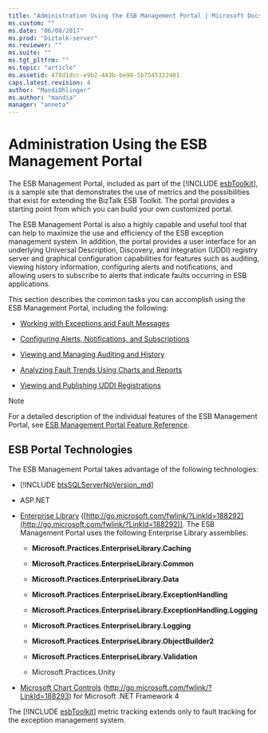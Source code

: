 ```yaml
---
title: "Administration Using the ESB Management Portal | Microsoft Docs"
ms.custom: ""
ms.date: "06/08/2017"
ms.prod: "biztalk-server"
ms.reviewer: ""
ms.suite: ""
ms.tgt_pltfrm: ""
ms.topic: "article"
ms.assetid: 478d1dcc-e9b2-443b-be98-5b7545322401
caps.latest.revision: 4
author: "MandiOhlinger"
ms.author: "mandia"
manager: "anneta"
---
```

# Administration Using the ESB Management Portal
The ESB Management Portal, included as part of the [!INCLUDE [esbToolkit](../includes/esbtoolkit-md.md)], is a sample site that demonstrates the use of metrics and the possibilities that exist for extending the BizTalk ESB Toolkit. The portal provides a starting point from which you can build your own customized portal.  

 The ESB Management Portal is also a highly capable and useful tool that can help to maximize the use and efficiency of the ESB exception management system. In addition, the portal provides a user interface for an underlying Universal Description, Discovery, and Integration (UDDI) registry server and graphical configuration capabilities for features such as auditing, viewing history information, configuring alerts and notifications, and allowing users to subscribe to alerts that indicate faults occurring in ESB applications.  

 This section describes the common tasks you can accomplish using the ESB Management Portal, including the following:  

-   [Working with Exceptions and Fault Messages](../esb-toolkit/working-with-exceptions-and-fault-messages.md)  

-   [Configuring Alerts, Notifications, and Subscriptions](../esb-toolkit/configuring-alerts-notifications-and-subscriptions.md)  

-   [Viewing and Managing Auditing and History](../esb-toolkit/viewing-and-managing-auditing-and-history.md)  

-   [Analyzing Fault Trends Using Charts and Reports](../esb-toolkit/analyzing-fault-trends-using-charts-and-reports.md)  

-   [Viewing and Publishing UDDI Registrations](../esb-toolkit/viewing-and-publishing-uddi-registrations.md)  

> [!NOTE]
>  For a detailed description of the individual features of the ESB Management Portal, see [ESB Management Portal Feature Reference](../esb-toolkit/esb-management-portal-feature-reference.md).  

## ESB Portal Technologies  
 The ESB Management Portal takes advantage of the following technologies:  

- [!INCLUDE [btsSQLServerNoVersion_md](../includes/btssqlservernoversion-md.md)]


- ASP.NET

- [Enterprise Library](http://go.microsoft.com/fwlink/?LinkId=188292) ([http://go.microsoft.com/fwlink/?LinkId=188292](http://go.microsoft.com/fwlink/?LinkId=188292)). The ESB Management Portal uses the following Enterprise Library assemblies:  

  -   **Microsoft.Practices.EnterpriseLibrary.Caching**  

  -   **Microsoft.Practices.EnterpriseLibrary.Common**  

  -   **Microsoft.Practices.EnterpriseLibrary.Data**  

  -   **Microsoft.Practices.EnterpriseLibrary.ExceptionHandling**  

  -   **Microsoft.Practices.EnterpriseLibrary.ExceptionHandling.Logging**  

  -   **Microsoft.Practices.EnterpriseLibrary.Logging**  

  -   **Microsoft.Practices.EnterpriseLibrary.ObjectBuilder2**  

  -   **Microsoft.Practices.EnterpriseLibrary.Validation**  

  -   Microsoft.Practices.Unity  

- [Microsoft Chart Controls](http://go.microsoft.com/fwlink/?LinkId=188293) (http://go.microsoft.com/fwlink/?LinkId=188293) for Microsoft .NET Framework 4  

The [!INCLUDE [esbToolkit](../includes/esbtoolkit-md.md)] metric tracking extends only to fault tracking for the exception management system.